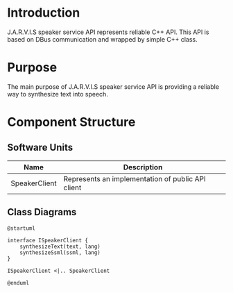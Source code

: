 # Introduction

J.A.R.V.I.S speaker service API represents reliable C++ API.
This API is based on DBus communication and wrapped by simple C++ class.

# Purpose

The main purpose of J.A.R.V.I.S speaker service API is providing a reliable way to synthesize text into speech.

# Component Structure

## Software Units

| Name          | Description                                       |
|---------------|---------------------------------------------------|
| SpeakerClient | Represents an implementation of public API client |

## Class Diagrams

```plantuml
@startuml

interface ISpeakerClient {
    synthesizeText(text, lang)
    synthesizeSsml(ssml, lang)
}

ISpeakerClient <|.. SpeakerClient

@enduml
```